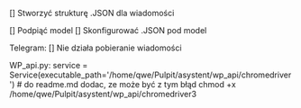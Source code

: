 

[] Stworzyć strukturę .JSON dla wiadomości

[] Podpiąć model
[] Skonfigurować .JSON pod model


Telegram:
[] Nie działa pobieranie wiadomości


WP_api.py:
   service = Service(executable_path='/home/qwe/Pulpit/asystent/wp_api/chromedriver') # do readme.md dodac, ze może być z tym błąd chmod +x /home/qwe/Pulpit/asystent/wp_api/chromedriver3